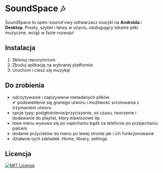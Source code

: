 # SoundSpace 🎶
SoundSpace to open-source'owy odtwarzacz muzyki na **Androida** i **Desktop**. Prosty, szybki i łatwy w użyciu, obsługujący lokalne pliki muzyczne. wciąż w fazie rozwoju!

## Instalacja
1. Sklonuj repozytorium.
2. Zbuduj aplikację na wybranej platformie
3. Uruchom i ciesz się muzyką!

## Do zrobienia
 - odczytywanie i zapizywanie metadanych plików <br>
 ✔ podświetlenie się granego utworu i możliwość scrolowania z trzymaniem utworu
 - opcje typy: podgłośnienie/przyciszenie, oś czasu, tworzenie i dodawanie do playlist, który klawiszowe itp
 - lewe menu wysuwa się po najechaniu bądź na telefonie po przejechaniu palcem
 - dodanie przycisków do menu po lewej stronie jak i ich funkcjonowanie
 - działanie tych zakładek: Home, library, settings 


## Licencja
[![MIT License](https://img.shields.io/badge/License-MIT-green.svg)](https://choosealicense.com/licenses/mit/)
